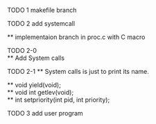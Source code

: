 TODO 1 makefile branch  

TODO 2 add systemcall  

** implementaion branch in proc.c with C macro

TODO 2-0  
** Add System calls

TODO 2-1
** System calls is just to print its name.


** void yield(void);  
** void int getlev(void);  
** int setpriority(int pid, int priority);  


TODO 3 add user program  


